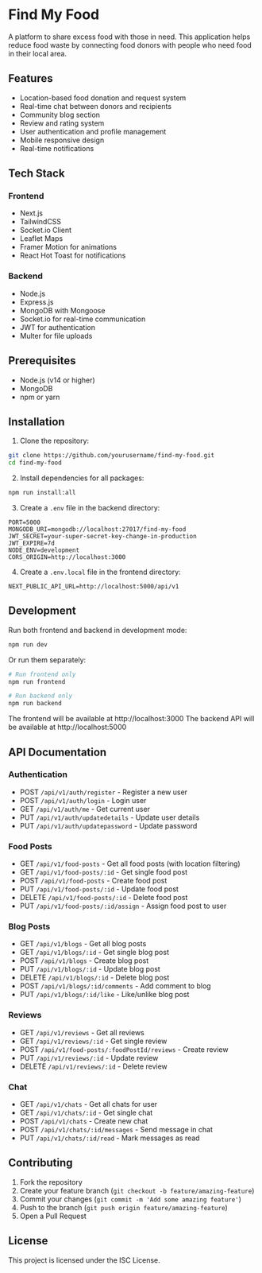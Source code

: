 # Find My Food

A platform to share excess food with those in need. This application helps reduce food waste by connecting food donors with people who need food in their local area.

## Features

- Location-based food donation and request system
- Real-time chat between donors and recipients
- Community blog section
- Review and rating system
- User authentication and profile management
- Mobile responsive design
- Real-time notifications

## Tech Stack

### Frontend
- Next.js
- TailwindCSS
- Socket.io Client
- Leaflet Maps
- Framer Motion for animations
- React Hot Toast for notifications

### Backend
- Node.js
- Express.js
- MongoDB with Mongoose
- Socket.io for real-time communication
- JWT for authentication
- Multer for file uploads

## Prerequisites

- Node.js (v14 or higher)
- MongoDB
- npm or yarn

## Installation

1. Clone the repository:
```bash
git clone https://github.com/yourusername/find-my-food.git
cd find-my-food
```

2. Install dependencies for all packages:
```bash
npm run install:all
```

3. Create a `.env` file in the backend directory:
```env
PORT=5000
MONGODB_URI=mongodb://localhost:27017/find-my-food
JWT_SECRET=your-super-secret-key-change-in-production
JWT_EXPIRE=7d
NODE_ENV=development
CORS_ORIGIN=http://localhost:3000
```

4. Create a `.env.local` file in the frontend directory:
```env
NEXT_PUBLIC_API_URL=http://localhost:5000/api/v1
```

## Development

Run both frontend and backend in development mode:
```bash
npm run dev
```

Or run them separately:
```bash
# Run frontend only
npm run frontend

# Run backend only
npm run backend
```

The frontend will be available at http://localhost:3000
The backend API will be available at http://localhost:5000

## API Documentation

### Authentication
- POST `/api/v1/auth/register` - Register a new user
- POST `/api/v1/auth/login` - Login user
- GET `/api/v1/auth/me` - Get current user
- PUT `/api/v1/auth/updatedetails` - Update user details
- PUT `/api/v1/auth/updatepassword` - Update password

### Food Posts
- GET `/api/v1/food-posts` - Get all food posts (with location filtering)
- GET `/api/v1/food-posts/:id` - Get single food post
- POST `/api/v1/food-posts` - Create food post
- PUT `/api/v1/food-posts/:id` - Update food post
- DELETE `/api/v1/food-posts/:id` - Delete food post
- PUT `/api/v1/food-posts/:id/assign` - Assign food post to user

### Blog Posts
- GET `/api/v1/blogs` - Get all blog posts
- GET `/api/v1/blogs/:id` - Get single blog post
- POST `/api/v1/blogs` - Create blog post
- PUT `/api/v1/blogs/:id` - Update blog post
- DELETE `/api/v1/blogs/:id` - Delete blog post
- POST `/api/v1/blogs/:id/comments` - Add comment to blog
- PUT `/api/v1/blogs/:id/like` - Like/unlike blog post

### Reviews
- GET `/api/v1/reviews` - Get all reviews
- GET `/api/v1/reviews/:id` - Get single review
- POST `/api/v1/food-posts/:foodPostId/reviews` - Create review
- PUT `/api/v1/reviews/:id` - Update review
- DELETE `/api/v1/reviews/:id` - Delete review

### Chat
- GET `/api/v1/chats` - Get all chats for user
- GET `/api/v1/chats/:id` - Get single chat
- POST `/api/v1/chats` - Create new chat
- POST `/api/v1/chats/:id/messages` - Send message in chat
- PUT `/api/v1/chats/:id/read` - Mark messages as read

## Contributing

1. Fork the repository
2. Create your feature branch (`git checkout -b feature/amazing-feature`)
3. Commit your changes (`git commit -m 'Add some amazing feature'`)
4. Push to the branch (`git push origin feature/amazing-feature`)
5. Open a Pull Request

## License

This project is licensed under the ISC License. 